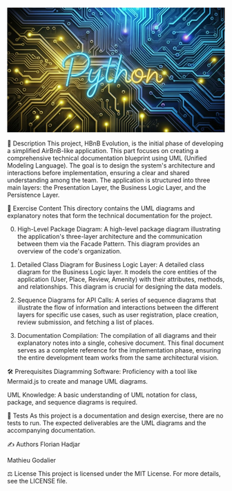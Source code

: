 <p align="center">
<img src=https://github.com/Mathieu7483/Aiko78-Photgraphy/blob/main/img/python%20n%C3%A9eon%20carte%20%C3%A9l%C3%A9ctronique.png>
</p>



📝 Description
This project, HBnB Evolution, is the initial phase of developing a simplified AirBnB-like application. This part focuses on creating a comprehensive technical documentation blueprint using UML (Unified Modeling Language). The goal is to design the system's architecture and interactions before implementation, ensuring a clear and shared understanding among the team. The application is structured into three main layers: the Presentation Layer, the Business Logic Layer, and the Persistence Layer.

📂 Exercise Content
This directory contains the UML diagrams and explanatory notes that form the technical documentation for the project.

0. High-Level Package Diagram: A high-level package diagram illustrating the application's three-layer architecture and the communication between them via the Facade Pattern. This diagram provides an overview of the code's organization.

1. Detailed Class Diagram for Business Logic Layer: A detailed class diagram for the Business Logic layer. It models the core entities of the application (User, Place, Review, Amenity) with their attributes, methods, and relationships. This diagram is crucial for designing the data models.

2. Sequence Diagrams for API Calls: A series of sequence diagrams that illustrate the flow of information and interactions between the different layers for specific use cases, such as user registration, place creation, review submission, and fetching a list of places.

3. Documentation Compilation: The compilation of all diagrams and their explanatory notes into a single, cohesive document. This final document serves as a complete reference for the implementation phase, ensuring the entire development team works from the same architectural vision.

🛠️ Prerequisites
Diagramming Software: Proficiency with a tool like Mermaid.js to create and manage UML diagrams.

UML Knowledge: A basic understanding of UML notation for class, package, and sequence diagrams is required.

🚀 Tests
As this project is a documentation and design exercise, there are no tests to run. The expected deliverables are the UML diagrams and the accompanying documentation.

✍️ Authors
Florian Hadjar

Mathieu Godalier

⚖️ License
This project is licensed under the MIT License. For more details, see the LICENSE file.
